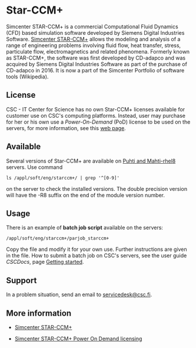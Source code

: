 # Star-CCM+

Simcenter STAR-CCM+ is a commercial Computational Fluid Dynamics (CFD) based simulation software developed by Siemens Digital Industries Software. [Simcenter STAR-CCM+](https://www.plm.automation.siemens.com/global/en/products/simcenter/STAR-CCM.html) allows the modeling and analysis of a range of engineering problems involving fluid flow, heat transfer, stress, particulate flow, electromagnetics and related phenomena. Formerly known as STAR-CCM+, the software was first developed by CD-adapco and was acquired by Siemens Digital Industries Software as part of the purchase of CD-adapco in 2016. It is now a part of the Simcenter Portfolio of software tools (Wikipedia).

## License

CSC - IT Center for Science has no own Star-CCM+ licenses available for customer use on CSC's computing platforms.  Instead, user may purchase for her or his own use a *Power-On-Demand* (PoD) license to be used on the servers, for more information, see this [web page](https://www.dex.siemens.com/plm/simcenter-on-the-cloud/simcenter-star-ccm-power-on-demand).

## Available

Several versions of Star-CCM+ are available on [Puhti and Mahti-rhel8](../computing/available-systems.md) servers. Use command

    ls /appl/soft/eng/starccm+/ | grep '^[0-9]'

on the server to check the installed versions. The double precision version will have the -R8 suffix on the end of the module version number.

## Usage

There is an example of **batch job script** available on the servers:

    /appl/soft/eng/starccm+/parjob_starccm+

Copy the file and modify it for your own use. Further instructions are given in the file.  How to submit a batch job on CSC's servers, see the user guide *CSCDocs*, page [Getting started](../computing/running/getting-started.md).


## Support

In a problem situation, send an email to servicedesk@csc.fi.

## More information

* [Simcenter STAR-CCM+](https://www.plm.automation.siemens.com/global/en/products/simcenter/STAR-CCM.html)

* [Simcenter STAR-CCM+ Power On Demand licensing](https://www.dex.siemens.com/plm/simcenter-on-the-cloud/simcenter-star-ccm-power-on-demand)
